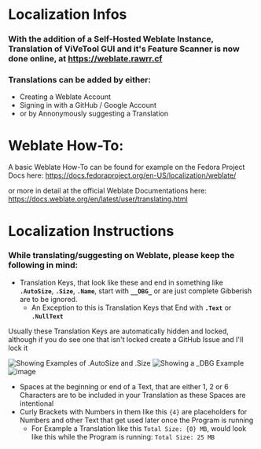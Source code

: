 # Localization Infos

### With the addition of a Self-Hosted Weblate Instance, Translation of ViVeTool GUI and it's Feature Scanner is now done online, at https://weblate.rawrr.cf

### Translations can be added by either:

- Creating a Weblate Account
- Signing in with a GitHub / Google Account
- or by Annonymously suggesting a Translation


# Weblate How-To:

A basic Weblate How-To can be found for example on the Fedora Project Docs here: https://docs.fedoraproject.org/en-US/localization/weblate/

or more in detail at the official Weblate Documentations here: https://docs.weblate.org/en/latest/user/translating.html


# Localization Instructions

### While translating/suggesting on Weblate, please keep the following in mind:

-  Translation Keys, that look like these and end in something like **`.AutoSize`**, **`.Size`**, **`.Name`**, start with **`__DBG_`** or are just complete Gibberish are to be ignored.
   - An Exception to this is Translation Keys that End with **`.Text`** or **`.NullText`**

Usually these Translation Keys are automatically hidden and locked, although if you do see one that isn't locked create a GitHub Issue and I'll lock it

![Showing Examples of .AutoSize and .Size](https://github.com/PeterStrick/ViVeTool-GUI/assets/60312421/d4a9d4dd-a922-4a08-87ea-6adc9b453a7f) ![Showing a __DBG_ Example](https://github.com/PeterStrick/ViVeTool-GUI/assets/60312421/e74f51db-b432-430d-af31-8e0fdf82d3fc)
![image](https://github.com/PeterStrick/ViVeTool-GUI/assets/60312421/c15a5126-a413-40fa-9094-0c16bb63f67f)

- Spaces at the beginning or end of a Text, that are either 1, 2 or 6 Characters are to be included in your Translation as these Spaces are intentional
- Curly Brackets with Numbers in them like this `{4}` are placeholders for Numbers and other Text that get used later once the Program is running
  - For Example a Translation like this `Total Size: {0} MB`, would look like this while the Program is running: `Total Size: 25 MB` 
